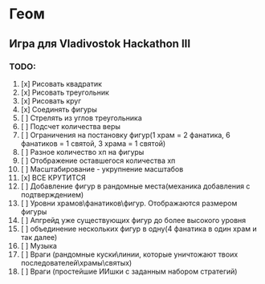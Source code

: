 # Геом

## Игра для Vladivostok Hackathon III

### TODO:

1. [x] Рисовать квадратик
1. [x] Рисовать треугольник
1. [x] Рисовать круг
1. [x] Соединять фигуры
1. [ ] Стрелять из углов треугольника
1. [ ] Подсчет количества веры
1. [ ] Ограничения на постановку фигур(1 храм = 2 фанатика, 6 фанатиков = 1 святой, 3 храма = 1 святой)
1. [ ] Разное количество хп на фигуры
1. [ ] Отображение оставшегося количества хп
1. [ ] Масштабирование - укрупнение масштабов
1. [x] ВСЕ КРУТИТСЯ
1. [ ] Добавление фигур в рандомные места(механика добавления с подтверждением)
1. [ ] Уровни храмов\фанатиков\фигур. Отображаются размером фигуры
1. [ ] Апгрейд уже существующих фигур до более высокого уровня
1. [ ] объединение нескольких фигур в одну(4 фанатика в один храм и так далее)
1. [ ] Музыка
1. [ ] Враги (рандомные куски\линии, которые уничтожают твоих последователей\храмы\святых)
1. [ ] Враги (простейшие ИИшки с заданным набором стратегий)
